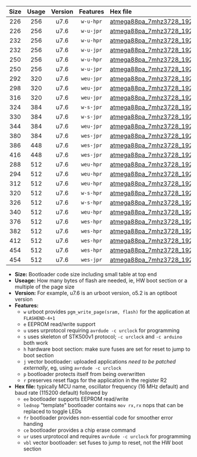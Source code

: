 |Size|Usage|Version|Features|Hex file|
|:-:|:-:|:-:|:-:|:--|
|226|256|u7.6|`w-u-hpr`|[atmega88pa_7mhz3728_19200bps_ur.hex](https://raw.githubusercontent.com/stefanrueger/urboot/main/atmega88pa_7mhz3728_19200bps_ur.hex)|
|226|256|u7.6|`w-u-jpr`|[atmega88pa_7mhz3728_19200bps_ur_vbl.hex](https://raw.githubusercontent.com/stefanrueger/urboot/main/atmega88pa_7mhz3728_19200bps_ur_vbl.hex)|
|232|256|u7.6|`w-u-hpr`|[atmega88pa_7mhz3728_19200bps_lednop_ur.hex](https://raw.githubusercontent.com/stefanrueger/urboot/main/atmega88pa_7mhz3728_19200bps_lednop_ur.hex)|
|232|256|u7.6|`w-u-jpr`|[atmega88pa_7mhz3728_19200bps_lednop_ur_vbl.hex](https://raw.githubusercontent.com/stefanrueger/urboot/main/atmega88pa_7mhz3728_19200bps_lednop_ur_vbl.hex)|
|250|256|u7.6|`w-u-hpr`|[atmega88pa_7mhz3728_19200bps_lednop_fr_ur.hex](https://raw.githubusercontent.com/stefanrueger/urboot/main/atmega88pa_7mhz3728_19200bps_lednop_fr_ur.hex)|
|250|256|u7.6|`w-u-jpr`|[atmega88pa_7mhz3728_19200bps_lednop_fr_ur_vbl.hex](https://raw.githubusercontent.com/stefanrueger/urboot/main/atmega88pa_7mhz3728_19200bps_lednop_fr_ur_vbl.hex)|
|292|320|u7.6|`weu-jpr`|[atmega88pa_7mhz3728_19200bps_ee_ur_vbl.hex](https://raw.githubusercontent.com/stefanrueger/urboot/main/atmega88pa_7mhz3728_19200bps_ee_ur_vbl.hex)|
|298|320|u7.6|`weu-jpr`|[atmega88pa_7mhz3728_19200bps_ee_lednop_ur_vbl.hex](https://raw.githubusercontent.com/stefanrueger/urboot/main/atmega88pa_7mhz3728_19200bps_ee_lednop_ur_vbl.hex)|
|316|320|u7.6|`weu-jpr`|[atmega88pa_7mhz3728_19200bps_ee_lednop_fr_ur_vbl.hex](https://raw.githubusercontent.com/stefanrueger/urboot/main/atmega88pa_7mhz3728_19200bps_ee_lednop_fr_ur_vbl.hex)|
|324|384|u7.6|`w-s-jpr`|[atmega88pa_7mhz3728_19200bps_vbl.hex](https://raw.githubusercontent.com/stefanrueger/urboot/main/atmega88pa_7mhz3728_19200bps_vbl.hex)|
|330|384|u7.6|`w-s-jpr`|[atmega88pa_7mhz3728_19200bps_lednop_vbl.hex](https://raw.githubusercontent.com/stefanrueger/urboot/main/atmega88pa_7mhz3728_19200bps_lednop_vbl.hex)|
|344|384|u7.6|`weu-jpr`|[atmega88pa_7mhz3728_19200bps_ee_lednop_fr_ce_ur_vbl.hex](https://raw.githubusercontent.com/stefanrueger/urboot/main/atmega88pa_7mhz3728_19200bps_ee_lednop_fr_ce_ur_vbl.hex)|
|380|384|u7.6|`wes-jpr`|[atmega88pa_7mhz3728_19200bps_ee_vbl.hex](https://raw.githubusercontent.com/stefanrueger/urboot/main/atmega88pa_7mhz3728_19200bps_ee_vbl.hex)|
|386|448|u7.6|`wes-jpr`|[atmega88pa_7mhz3728_19200bps_ee_lednop_vbl.hex](https://raw.githubusercontent.com/stefanrueger/urboot/main/atmega88pa_7mhz3728_19200bps_ee_lednop_vbl.hex)|
|416|448|u7.6|`wes-jpr`|[atmega88pa_7mhz3728_19200bps_ee_lednop_fr_vbl.hex](https://raw.githubusercontent.com/stefanrueger/urboot/main/atmega88pa_7mhz3728_19200bps_ee_lednop_fr_vbl.hex)|
|288|512|u7.6|`weu-hpr`|[atmega88pa_7mhz3728_19200bps_ee_ur.hex](https://raw.githubusercontent.com/stefanrueger/urboot/main/atmega88pa_7mhz3728_19200bps_ee_ur.hex)|
|294|512|u7.6|`weu-hpr`|[atmega88pa_7mhz3728_19200bps_ee_lednop_ur.hex](https://raw.githubusercontent.com/stefanrueger/urboot/main/atmega88pa_7mhz3728_19200bps_ee_lednop_ur.hex)|
|312|512|u7.6|`weu-hpr`|[atmega88pa_7mhz3728_19200bps_ee_lednop_fr_ur.hex](https://raw.githubusercontent.com/stefanrueger/urboot/main/atmega88pa_7mhz3728_19200bps_ee_lednop_fr_ur.hex)|
|320|512|u7.6|`w-s-hpr`|[atmega88pa_7mhz3728_19200bps.hex](https://raw.githubusercontent.com/stefanrueger/urboot/main/atmega88pa_7mhz3728_19200bps.hex)|
|326|512|u7.6|`w-s-hpr`|[atmega88pa_7mhz3728_19200bps_lednop.hex](https://raw.githubusercontent.com/stefanrueger/urboot/main/atmega88pa_7mhz3728_19200bps_lednop.hex)|
|340|512|u7.6|`weu-hpr`|[atmega88pa_7mhz3728_19200bps_ee_lednop_fr_ce_ur.hex](https://raw.githubusercontent.com/stefanrueger/urboot/main/atmega88pa_7mhz3728_19200bps_ee_lednop_fr_ce_ur.hex)|
|376|512|u7.6|`wes-hpr`|[atmega88pa_7mhz3728_19200bps_ee.hex](https://raw.githubusercontent.com/stefanrueger/urboot/main/atmega88pa_7mhz3728_19200bps_ee.hex)|
|382|512|u7.6|`wes-hpr`|[atmega88pa_7mhz3728_19200bps_ee_lednop.hex](https://raw.githubusercontent.com/stefanrueger/urboot/main/atmega88pa_7mhz3728_19200bps_ee_lednop.hex)|
|412|512|u7.6|`wes-hpr`|[atmega88pa_7mhz3728_19200bps_ee_lednop_fr.hex](https://raw.githubusercontent.com/stefanrueger/urboot/main/atmega88pa_7mhz3728_19200bps_ee_lednop_fr.hex)|
|454|512|u7.6|`wes-hpr`|[atmega88pa_7mhz3728_19200bps_ee_lednop_fr_ce.hex](https://raw.githubusercontent.com/stefanrueger/urboot/main/atmega88pa_7mhz3728_19200bps_ee_lednop_fr_ce.hex)|
|454|512|u7.6|`wes-jpr`|[atmega88pa_7mhz3728_19200bps_ee_lednop_fr_ce_vbl.hex](https://raw.githubusercontent.com/stefanrueger/urboot/main/atmega88pa_7mhz3728_19200bps_ee_lednop_fr_ce_vbl.hex)|

- **Size:** Bootloader code size including small table at top end
- **Useage:** How many bytes of flash are needed, ie, HW boot section or a multiple of the page size
- **Version:** For example, u7.6 is an urboot version, o5.2 is an optiboot version
- **Features:**
  + `w` urboot provides `pgm_write_page(sram, flash)` for the application at `FLASHEND-4+1`
  + `e` EEPROM read/write support
  + `u` uses urprotocol requiring `avrdude -c urclock` for programming
  + `s` uses skeleton of STK500v1 protocol; `-c urclock` and `-c arduino` both work
  + `h` hardware boot section: make sure fuses are set for reset to jump to boot section
  + `j` vector bootloader: uploaded applications *need to be patched externally*, eg, using `avrdude -c urclock`
  + `p` bootloader protects itself from being overwritten
  + `r` preserves reset flags for the application in the register R2
- **Hex file:** typically MCU name, oscillator frequency (16 MHz default) and baud rate (115200 default) followed by
  + `ee` bootloader supports EEPROM read/write
  + `lednop` "template" bootloader contains `mov rx,rx` nops that can be replaced to toggle LEDs
  + `fr` bootloader provides non-essential code for smoother error handing
  + `ce` bootloader provides a chip erase command
  + `ur` uses urprotocol and requires `avrdude -c urclock` for programming
  + `vbl` vector bootloader: set fuses to jump to reset, not the HW boot section
